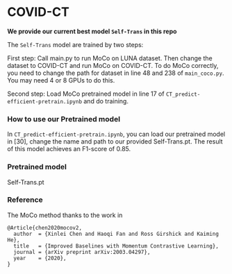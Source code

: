 # COVID-CT


**We provide our current best model `Self-Trans` in this repo**

The `Self-Trans` model are trained by two steps:

First step: Call main.py to run MoCo on LUNA dataset. Then change the dataset to COVID-CT and run MoCo on COVID-CT. To do MoCo correctly, you need to change the path for dataset in line 48 and 238 of `main_coco.py`. You may need 4 or 8 GPUs to do this.

Second step: Load MoCo pretrained model in line 17 of `CT_predict-efficient-pretrain.ipynb` and do training.
 

### How to use our Pretrained model
In `CT_predict-efficient-pretrain.ipynb`, you can load our pretrained model in [30], change the name and path to our provided Self-Trans.pt. The result of this model achieves an F1-score of 0.85.


### Pretrained model
Self-Trans.pt


### Reference 
The MoCo method thanks to the work in 

    @Article{chen2020mocov2,
      author  = {Xinlei Chen and Haoqi Fan and Ross Girshick and Kaiming He},
      title   = {Improved Baselines with Momentum Contrastive Learning},
      journal = {arXiv preprint arXiv:2003.04297},
      year    = {2020},
    }


 



